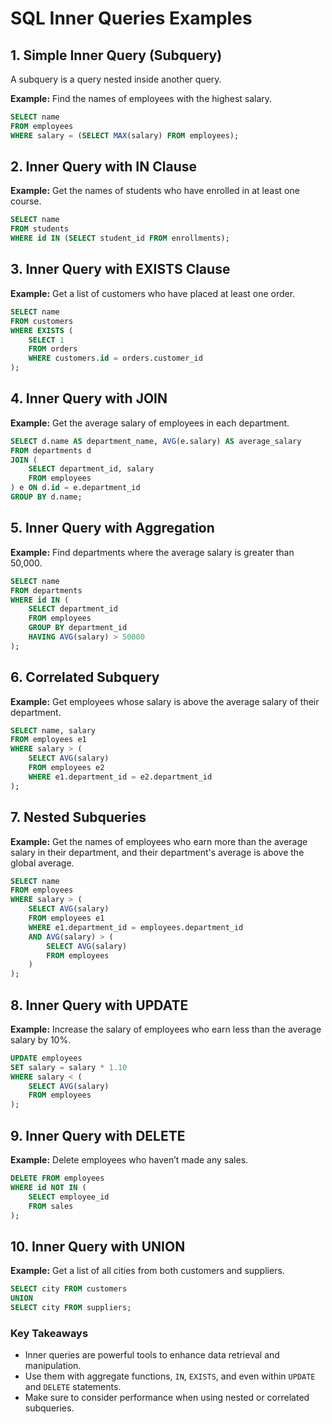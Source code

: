 # SQL Inner Queries Examples

## 1. Simple Inner Query (Subquery)
A subquery is a query nested inside another query.

**Example:** Find the names of employees with the highest salary.
```sql
SELECT name
FROM employees
WHERE salary = (SELECT MAX(salary) FROM employees);
```

## 2. Inner Query with IN Clause
**Example:** Get the names of students who have enrolled in at least one course.
```sql
SELECT name
FROM students
WHERE id IN (SELECT student_id FROM enrollments);
```

## 3. Inner Query with EXISTS Clause
**Example:** Get a list of customers who have placed at least one order.
```sql
SELECT name
FROM customers
WHERE EXISTS (
    SELECT 1
    FROM orders
    WHERE customers.id = orders.customer_id
);
```

## 4. Inner Query with JOIN
**Example:** Get the average salary of employees in each department.
```sql
SELECT d.name AS department_name, AVG(e.salary) AS average_salary
FROM departments d
JOIN (
    SELECT department_id, salary
    FROM employees
) e ON d.id = e.department_id
GROUP BY d.name;
```

## 5. Inner Query with Aggregation
**Example:** Find departments where the average salary is greater than 50,000.
```sql
SELECT name
FROM departments
WHERE id IN (
    SELECT department_id
    FROM employees
    GROUP BY department_id
    HAVING AVG(salary) > 50000
);
```

## 6. Correlated Subquery
**Example:** Get employees whose salary is above the average salary of their department.
```sql
SELECT name, salary
FROM employees e1
WHERE salary > (
    SELECT AVG(salary)
    FROM employees e2
    WHERE e1.department_id = e2.department_id
);
```

## 7. Nested Subqueries
**Example:** Get the names of employees who earn more than the average salary in their department, and their department's average is above the global average.
```sql
SELECT name
FROM employees
WHERE salary > (
    SELECT AVG(salary)
    FROM employees e1
    WHERE e1.department_id = employees.department_id
    AND AVG(salary) > (
        SELECT AVG(salary)
        FROM employees
    )
);
```

## 8. Inner Query with UPDATE
**Example:** Increase the salary of employees who earn less than the average salary by 10%.
```sql
UPDATE employees
SET salary = salary * 1.10
WHERE salary < (
    SELECT AVG(salary)
    FROM employees
);
```

## 9. Inner Query with DELETE
**Example:** Delete employees who haven’t made any sales.
```sql
DELETE FROM employees
WHERE id NOT IN (
    SELECT employee_id
    FROM sales
);
```

## 10. Inner Query with UNION
**Example:** Get a list of all cities from both customers and suppliers.
```sql
SELECT city FROM customers
UNION
SELECT city FROM suppliers;
```

### Key Takeaways
- Inner queries are powerful tools to enhance data retrieval and manipulation.
- Use them with aggregate functions, `IN`, `EXISTS`, and even within `UPDATE` and `DELETE` statements.
- Make sure to consider performance when using nested or correlated subqueries.
